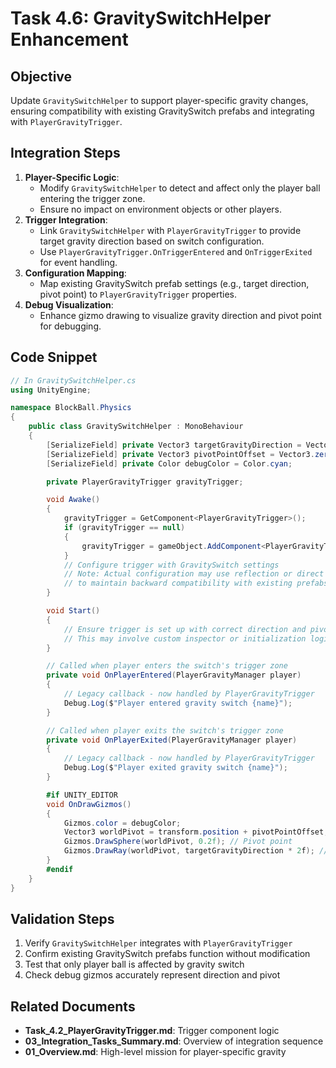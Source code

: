 # Task 4.6: GravitySwitchHelper Enhancement

## Objective
Update `GravitySwitchHelper` to support player-specific gravity changes, ensuring compatibility with existing GravitySwitch prefabs and integrating with `PlayerGravityTrigger`.

## Integration Steps
1. **Player-Specific Logic**:
   - Modify `GravitySwitchHelper` to detect and affect only the player ball entering the trigger zone.
   - Ensure no impact on environment objects or other players.
2. **Trigger Integration**:
   - Link `GravitySwitchHelper` with `PlayerGravityTrigger` to provide target gravity direction based on switch configuration.
   - Use `PlayerGravityTrigger.OnTriggerEntered` and `OnTriggerExited` for event handling.
3. **Configuration Mapping**:
   - Map existing GravitySwitch prefab settings (e.g., target direction, pivot point) to `PlayerGravityTrigger` properties.
4. **Debug Visualization**:
   - Enhance gizmo drawing to visualize gravity direction and pivot point for debugging.

## Code Snippet
```csharp
// In GravitySwitchHelper.cs
using UnityEngine;

namespace BlockBall.Physics
{
    public class GravitySwitchHelper : MonoBehaviour
    {
        [SerializeField] private Vector3 targetGravityDirection = Vector3.down;
        [SerializeField] private Vector3 pivotPointOffset = Vector3.zero;
        [SerializeField] private Color debugColor = Color.cyan;

        private PlayerGravityTrigger gravityTrigger;

        void Awake()
        {
            gravityTrigger = GetComponent<PlayerGravityTrigger>();
            if (gravityTrigger == null)
            {
                gravityTrigger = gameObject.AddComponent<PlayerGravityTrigger>();
            }
            // Configure trigger with GravitySwitch settings
            // Note: Actual configuration may use reflection or direct field access
            // to maintain backward compatibility with existing prefabs
        }

        void Start()
        {
            // Ensure trigger is set up with correct direction and pivot
            // This may involve custom inspector or initialization logic
        }

        // Called when player enters the switch's trigger zone
        private void OnPlayerEntered(PlayerGravityManager player)
        {
            // Legacy callback - now handled by PlayerGravityTrigger
            Debug.Log($"Player entered gravity switch {name}");
        }

        // Called when player exits the switch's trigger zone
        private void OnPlayerExited(PlayerGravityManager player)
        {
            // Legacy callback - now handled by PlayerGravityTrigger
            Debug.Log($"Player exited gravity switch {name}");
        }

        #if UNITY_EDITOR
        void OnDrawGizmos()
        {
            Gizmos.color = debugColor;
            Vector3 worldPivot = transform.position + pivotPointOffset;
            Gizmos.DrawSphere(worldPivot, 0.2f); // Pivot point
            Gizmos.DrawRay(worldPivot, targetGravityDirection * 2f); // Direction
        }
        #endif
    }
}
```

## Validation Steps
1. Verify `GravitySwitchHelper` integrates with `PlayerGravityTrigger`
2. Confirm existing GravitySwitch prefabs function without modification
3. Test that only player ball is affected by gravity switch
4. Check debug gizmos accurately represent direction and pivot

## Related Documents
- **Task_4.2_PlayerGravityTrigger.md**: Trigger component logic
- **03_Integration_Tasks_Summary.md**: Overview of integration sequence
- **01_Overview.md**: High-level mission for player-specific gravity
